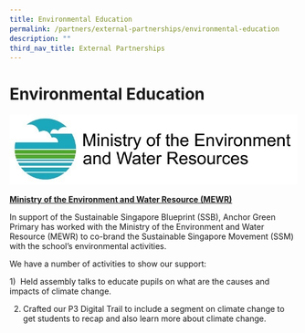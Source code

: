 ```yaml
---
title: Environmental Education
permalink: /partners/external-partnerships/environmental-education
description: ""
third_nav_title: External Partnerships
---
```

Environmental Education
=======================

![Ministry of the Environment and Water Resources Logo](/images/MEWR-logo.jpg)

[**Ministry of the Environment and Water Resource (MEWR)**](https://www.mse.gov.sg/)

  

In support of the Sustainable Singapore Blueprint (SSB), Anchor Green Primary has worked with the Ministry of the Environment and Water Resource (MEWR) to co-brand the Sustainable Singapore Movement (SSM) with the school’s environmental activities. 

  

We have a number of activities to show our support:

1)  Held assembly talks to educate pupils on what are the causes and impacts of climate change. 

2) Crafted our P3 Digital Trail to include a segment on climate change to get students to recap and also learn more about climate change.